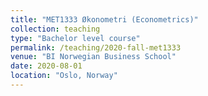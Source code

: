 ```yaml
---
title: "MET1333 Økonometri (Econometrics)"
collection: teaching
type: "Bachelor level course"
permalink: /teaching/2020-fall-met1333
venue: "BI Norwegian Business School"
date: 2020-08-01
location: "Oslo, Norway"
---
```


